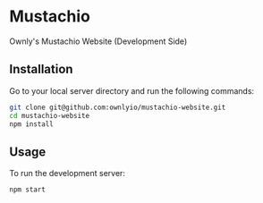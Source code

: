 # Mustachio

Ownly's Mustachio Website (Development Side)

## Installation

Go to your local server directory and run the following commands:

```bash
git clone git@github.com:ownlyio/mustachio-website.git
cd mustachio-website
npm install
```

## Usage
To run the development server:
```bash
npm start
```